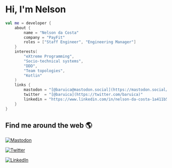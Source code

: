# Hi, I'm Nelson

```kotlin
val me = developer {
    about {
        name = "Nelson da Costa"
        company = "PayFit"
        roles = ["Staff Engineer", "Engineering Manager"]
    }
    interests(
        "eXtreme Programming",
        "Socio-technical systems",
        "DDD",
        "Team topologies",
        "Kotlin"
    )
    links {
        mastodon = "[@baruica@mastodon.social](https://mastodon.social/@baruica)"
        twitter  = "[@baruica](https://twitter.com/baruica)"
        linkedin = "https://www.linkedin.com/in/nelson-da-costa-1a411b53/"
    }
}
```

## Find me around the web 🌎

<a href="https://mastodon.social/@baruica"><img src="https://img.shields.io/mastodon/follow/109256462644307669?domain=https%3A%2F%2Fmastodon.social&style=social" alt="Mastodon"></a>

<a href="https://twitter.com/baruica"><img src="https://img.shields.io/twitter/follow/baruica?label=Twitter&style=social" alt="Twitter"></a>

<a href="https://www.linkedin.com/in/nelson-da-costa-1a411b53"><img src="https://img.shields.io/badge/LinkedIn--_.svg?style=social&logo=linkedin" alt="LinkedIn"></a>
